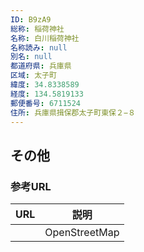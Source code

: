 ```yaml
---
ID: B9zA9
総称: 稲荷神社
名称: 白川稲荷神社
名称読み: null
別名: null
都道府県: 兵庫県
区域: 太子町
緯度: 34.8338589
経度: 134.5819133
郵便番号: 6711524
住所: 兵庫県揖保郡太子町東保２−８
---
```


## その他

### 参考URL

| URL | 説明          |
| --- | ------------- |
|     | OpenStreetMap |
